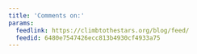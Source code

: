 ```yaml
---
title: 'Comments on:'
params:
  feedlink: https://climbtothestars.org/blog/feed/
  feedid: 6480e7547426ecc813b4930cf4933a75
---
```

